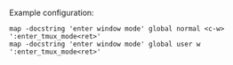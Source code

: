 Example configuration:

```
map -docstring 'enter window mode' global normal <c-w> ':enter_tmux_mode<ret>'
map -docstring 'enter window mode' global user w ':enter_tmux_mode<ret>'
```
